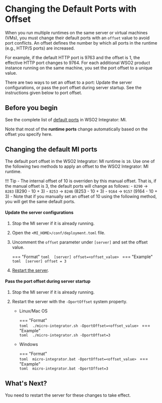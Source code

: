 # Changing the Default Ports with Offset

When you run multiple runtimes on the same server or virtual machines (VMs), you must change their default ports with an `offset` value to avoid port conflicts. An offset defines the number by which all ports in the runtime (e.g., HTTP/S ports) are increased. 

For example, if the default HTTP port is 9763 and the offset is 1, the effective HTTP port changes to 9764. For each additional WSO2 product instance running on the same machine, you set the port offset to a unique value.

There are two ways to set an offset to a port: Update the server configurations, or pass the port offset during server startup. See the instructions given below to port offset.

## Before you begin

See the complete list of [default ports]({{base_path}}/install-and-setup/setup/reference/default-product-ports) in WSO2 Integrator: MI.

Note that most of the **runtime ports** change automatically based on the offset you specify here.

## Changing the default MI ports

The default port offset in the WSO2 Integrator: MI runtime is `10`. Use one of the following two methods to apply an offset to the WSO2 Integrator: MI runtime.

!!! Tip
	-	The internal offset of 10 is overriden by this manual offset. That is, if the manual offset is 3, the default ports will change as follows:
		- `8290` -> `8283` (8290 - 10 + 3)
		- `8253` -> `8246` (8253 - 10 + 3)
		- `9164` -> `9157` (9164 - 10 + 3)
	-	Note that if you manually set an offset of 10 using the following method, you will get the same default ports.

#### Update the server configurations

1. Stop the MI server if it is already running.

2.  Open the `<MI_HOME>/conf/deployment.toml` file.

3.  Uncomment the `offset` parameter under `[server]` and set the offset value.
    
    === "Format"
        ```toml 
        [server]
        offset=<offset_value>
        ```
    === "Example"        
        ```toml 
        [server]
        offset = 3
        ```

4. [Restart the server]({{base_path}}/install-and-setup/install/running-the-mi).

#### Pass the port offset during server startup

1. Stop the MI server if it is already running.

2. Restart the server with the `-DportOffset` system property.

    - Linux/Mac OS
   
        === "Format"         
            ```toml 
            ./micro-integrator.sh -DportOffset=<offset_value>
            ```
        === "Example"            
            ```toml 
            ./micro-integrator.sh -DportOffset=3
            ```
        
    - Windows
   
        === "Format"        
            ```toml 
            micro-integrator.bat -DportOffset=<offset_value>
            ```
        === "Example"            
            ```toml 
            micro-integrator.bat -DportOffset=3
            ```

## What's Next?

You need to restart the server for these changes to take effect.